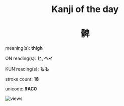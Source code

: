 <h1 align="center">Kanji of the day</h1>
<h1 align="center">髀</h1>
<p align="left">meaning(s): <b>thigh</b></p>
<p align="left">ON reading(s): <b>ヒ, ヘイ</b></p>
<p align="left">KUN reading(s): <b>もも</b></p>
<p align="left">stroke count: <b>18</b></p>
<p align="left">unicode: <b>9AC0</b></p>
<p align="left"><img src="https://komarev.com/ghpvc/?username=tristanwagner-kanjioftheday&label=Views&color=0e75b6&style=flat" alt="views"/></p>
